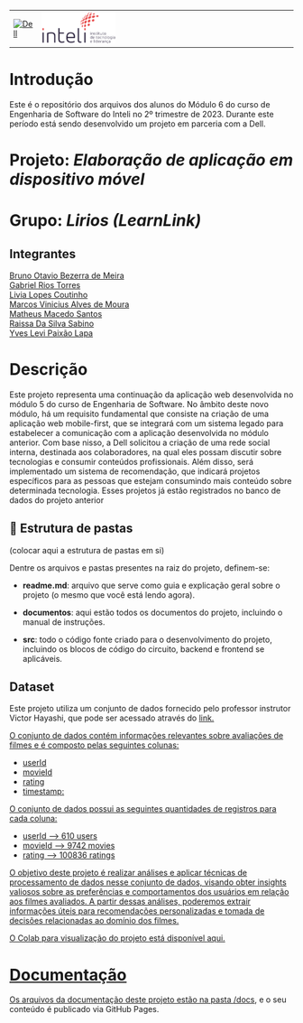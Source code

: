 <table>
<tr>
<td>
<a href= "https://www.dell.com/pt-br"><img src="https://pt.wikipedia.org/wiki/Ficheiro:Dell_logo_2016.svg" alt="Dell" border="0" width="100%"></a>
</td>
<td><a href= "https://www.inteli.edu.br/"><img src="./docs/img/inteli-logo.png" alt="Inteli - Instituto de Tecnologia e Liderança" border="0" width="30%"></a>
</td>
</tr>
</table>

# Introdução

Este é o repositório dos arquivos dos alunos do Módulo 6 do curso de Engenharia de Software do Inteli no 2º trimestre de 2023. Durante este período está sendo desenvolvido um projeto em parceria com a Dell.

# Projeto: *Elaboração de aplicação em dispositivo móvel*

# Grupo: *Lirios (LearnLink)*

## Integrantes

<a  href="https://www.linkedin.com/in/bruno-omeira/">Bruno Otavio Bezerra de Meira</br></a>
<a  href="https://www.linkedin.com/in/gabrielriostorres/">Gabriel Rios Torres</br></a>
<a  href="https://www.linkedin.com/in/liviapcoutinho/">Livia Lopes Coutinho</br></a>
<a  href="https://www.linkedin.com/in/marcos-vinicius-166531239/">Marcos Vinicius Alves de Moura</br></a>
<a  href="https://www.linkedin.com/in/matheusmacedosantos/">Matheus Macedo Santos</br></a>
<a  href="https://www.linkedin.com/in/raissa-sabino/">Raissa Da Silva Sabino</br></a>
<a  href="https://www.linkedin.com/in/yveslevi/">Yves Levi Paixão Lapa</br></a>

# Descrição

Este projeto representa uma continuação da aplicação web desenvolvida no módulo 5 do curso de Engenharia de Software. No âmbito deste novo módulo, há um requisito fundamental que consiste na criação de uma aplicação web mobile-first, que se integrará com um sistema legado para estabelecer a comunicação com a aplicação desenvolvida no módulo anterior. Com base nisso, a Dell solicitou a criação de uma rede social interna, destinada aos colaboradores, na qual eles possam discutir sobre tecnologias e consumir conteúdos profissionais. Além disso, será implementado um sistema de recomendação, que indicará projetos específicos para as pessoas que estejam consumindo mais conteúdo sobre determinada tecnologia. Esses projetos já estão registrados no banco de dados do projeto anterior

## 📁 Estrutura de pastas

(colocar aqui a estrutura de pastas em si)

Dentre os arquivos e pastas presentes na raiz do projeto, definem-se:

- <b>readme.md</b>: arquivo que serve como guia e explicação geral sobre o projeto (o mesmo que você está lendo agora).

- <b>documentos</b>: aqui estão todos os documentos do projeto, incluindo o manual de instruções. 

- <b>src</b>: todo o código fonte criado para o desenvolvimento do projeto, incluindo os blocos de código do circuito, backend e frontend se aplicáveis.

## Dataset
Este projeto utiliza um conjunto de dados fornecido pelo professor instrutor Victor Hayashi, que pode ser acessado através do <a href="https://www.kaggle.com/datasets/shubhammehta21/movie-lens-small-latest-dataset"> link.

O conjunto de dados contém informações relevantes sobre avaliações de filmes e é composto pelas seguintes colunas:
*   userId
*   movieId
*   rating
*   timestamp:
  
O conjunto de dados possui as seguintes quantidades de registros para cada coluna:
*   userId --> 610 users
*   movieId --> 9742 movies
*   rating --> 100836 ratings

O objetivo deste projeto é realizar análises e aplicar técnicas de processamento de dados nesse conjunto de dados, visando obter insights valiosos sobre as preferências e comportamentos dos usuários em relação aos filmes avaliados. A partir dessas análises, poderemos extrair informações úteis para recomendações personalizadas e tomada de decisões relacionadas ao domínio dos filmes.
  
O Colab para visualização do projeto está disponível 
<a href="https://colab.research.google.com/drive/1IByt3WEJskN7BR6_IpcmLoJw2KjRy5j0?authuser=1#scrollTo=66BwjNHjkOH9"> aqui.


# Documentação

Os arquivos da documentação deste projeto estão na pasta [/docs](/docs), e o seu conteúdo é publicado via GitHub Pages.
